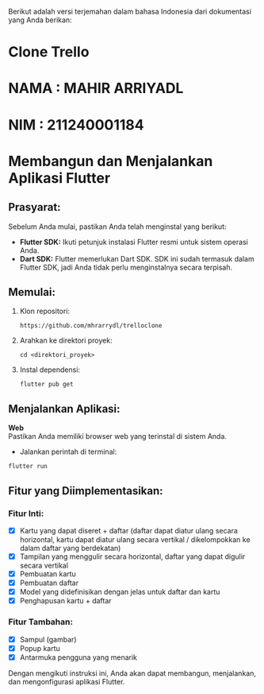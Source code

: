 Berikut adalah versi terjemahan dalam bahasa Indonesia dari dokumentasi yang Anda berikan:

# Clone Trello
# NAMA	: MAHIR ARRIYADL
# NIM		: 211240001184
# Membangun dan Menjalankan Aplikasi Flutter

## Prasyarat:
Sebelum Anda mulai, pastikan Anda telah menginstal yang berikut:
- **Flutter SDK:** Ikuti petunjuk instalasi Flutter resmi untuk sistem operasi Anda.
- **Dart SDK:** Flutter memerlukan Dart SDK. SDK ini sudah termasuk dalam Flutter SDK, jadi Anda tidak perlu menginstalnya secara terpisah.

## Memulai:
1. Klon repositori:
	```
	https://github.com/mhrarrydl/trelloclone
	```
2. Arahkan ke direktori proyek:
	```
	cd <direktori_proyek>
	```
3. Instal dependensi:
	```
	flutter pub get
	```

## Menjalankan Aplikasi:
**Web**  
Pastikan Anda memiliki browser web yang terinstal di sistem Anda.

- Jalankan perintah di terminal:
 ```
 flutter run
 ```

## Fitur yang Diimplementasikan:
### Fitur Inti:
 - [x] Kartu yang dapat diseret + daftar (daftar dapat diatur ulang secara horizontal, kartu dapat diatur ulang secara vertikal / dikelompokkan ke dalam daftar yang berdekatan)
 - [x] Tampilan yang menggulir secara horizontal, daftar yang dapat digulir secara vertikal
 - [x] Pembuatan kartu
 - [x] Pembuatan daftar
 - [x] Model yang didefinisikan dengan jelas untuk daftar dan kartu
 - [x] Penghapusan kartu + daftar

### Fitur Tambahan:
 - [x] Sampul (gambar)
 - [x] Popup kartu
 - [x] Antarmuka pengguna yang menarik

Dengan mengikuti instruksi ini, Anda akan dapat membangun, menjalankan, dan mengonfigurasi aplikasi Flutter.